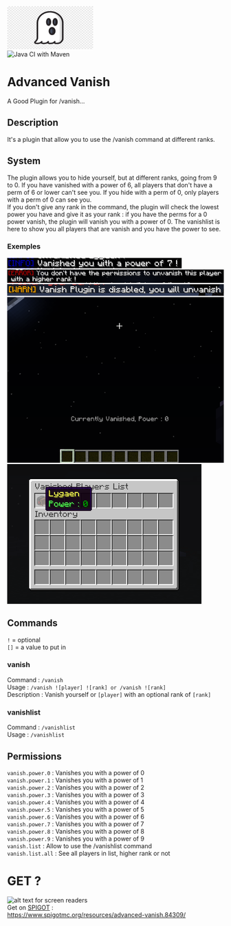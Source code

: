 <img src="https://raw.githubusercontent.com/Lygaen/AdvancedVanish/master/.github/Images/vanish.png" alt="error" width="200" height="100"><br>
![Java CI with Maven](https://github.com/Lygaen/AdvancedVanish/workflows/Java%20CI%20with%20Maven/badge.svg?branch=master)
# Advanced Vanish
A Good Plugin for /vanish...

## Description
It's a plugin that allow you to use the /vanish command at different ranks.

## System
The plugin allows you to hide yourself, but at different ranks, going from 9 to 0. If you have vanished with a power of 6, all players that
don't have a perm of 6 or lower can't see you. If you hide with a perm of 0, only players with a perm of 0 can see you.<br>
If you don't give any rank in the command, the plugin will check the lowest power you have and give it as your rank : if you have the perms
for a 0 power vanish, the plugin will vanish you with a power of 0. The vanishlist is here to show you all players that are vanish and you
have the power to see.

### Exemples
![alt text for screen readers](https://raw.githubusercontent.com/Lygaen/AdvancedVanish/master/.github/Images/unknown.png)<br>
![alt text for screen readers](https://raw.githubusercontent.com/Lygaen/AdvancedVanish/master/.github/Images/unknown%20(1).png)<br>
![alt text for screen readers](https://raw.githubusercontent.com/Lygaen/AdvancedVanish/master/.github/Images/unknown%20(2).png)<br>
![alt text for screen readers](https://raw.githubusercontent.com/Lygaen/AdvancedVanish/master/.github/Images/unknown%20(3).png)<br>
![alt text for screen readers](https://raw.githubusercontent.com/Lygaen/AdvancedVanish/master/.github/Images/unknown%20(4).png)

## Commands
`!`  = optional<br>
`[]` = a value to put in

### vanish
Command : `/vanish`<br>
Usage : `/vanish ![player] ![rank] or /vanish ![rank]`<br>
Description : Vanish yourself or `[player]` with an optional rank of `[rank]` 

### vanishlist
Command : `/vanishlist`<br>
Usage : `/vanishlist`<br>

## Permissions

`vanish.power.0` : Vanishes you with a power of 0<br>
`vanish.power.1` : Vanishes you with a power of 1<br>
`vanish.power.2` : Vanishes you with a power of 2<br>
`vanish.power.3` : Vanishes you with a power of 3<br>
`vanish.power.4` : Vanishes you with a power of 4<br>
`vanish.power.5` : Vanishes you with a power of 5<br>
`vanish.power.6` : Vanishes you with a power of 6<br>
`vanish.power.7` : Vanishes you with a power of 7<br>
`vanish.power.8` : Vanishes you with a power of 8<br>
`vanish.power.9` : Vanishes you with a power of 9<br>
`vanish.list`    : Allow to use the /vanishlist command<br>
`vanish.list.all` : See all players in list, higher rank or not<br>

# GET ?
![alt text for screen readers](https://cloud.githubusercontent.com/assets/1636737/7921348/7fadc250-08ad-11e5-9f01-9f7e1f173a97.gif)<br>
Get on [SPIGOT](https://www.spigotmc.org/resources/advanced-vanish.84309/) :<br>
https://www.spigotmc.org/resources/advanced-vanish.84309/
